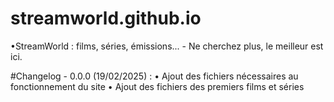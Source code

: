 # streamworld.github.io
•StreamWorld : films, séries, émissions... - Ne cherchez plus, le meilleur est ici.

#Changelog - 0.0.0 (19/02/2025) :
• Ajout des fichiers nécessaires au fonctionnement du site
• Ajout des fichiers des premiers films et séries
